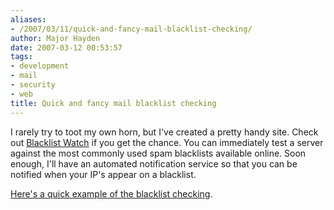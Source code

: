 ```yaml
---
aliases:
- /2007/03/11/quick-and-fancy-mail-blacklist-checking/
author: Major Hayden
date: 2007-03-12 00:53:57
tags:
- development
- mail
- security
- web
title: Quick and fancy mail blacklist checking
---
```


I rarely try to toot my own horn, but I've created a pretty handy site. Check out [Blacklist Watch][1] if you get the chance. You can immediately test a server against the most commonly used spam blacklists available online. Soon enough, I'll have an automated notification service so that you can be notified when your IP's appear on a blacklist.

[Here's a quick example of the blacklist checking][2].

 [1]: http://blwatch.com/
 [2]: http://blwatch.com/doquickcheck.php?host=rackerhacker.com